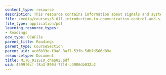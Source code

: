 ```yaml
---
content_type: resource
description: This resource contains information about signals and systems.
file: /media/courses/6-011-introduction-to-communication-control-and-signal-processing-spring-2010/4599f6cff8a3890477f4c4986db032a2_MIT6_011S10_chap02.pdf
file_type: application/pdf
learning_resource_types:
- Readings
ocw_type: OCWFile
parent_title: Readings
parent_type: CourseSection
parent_uid: acd6b33e-f9a8-3af7-53fb-5db7d566d89a
resourcetype: Document
title: MIT6_011S10_chap02.pdf
uid: 4599f6cf-f8a3-8904-77f4-c4986db032a2
---
```

